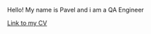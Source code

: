 Hello! My name is Pavel and i am a QA Engineer

[Link to my CV](https://drive.google.com/file/d/1nSbEyXUukS6DSnr526x1IfqadUU_6QkA/view?usp=sharing)
